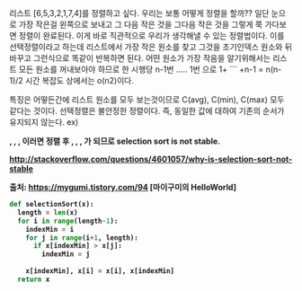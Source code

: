 리스트 [6,5,3,2,1,7,4]를 정렬하고 싶다. 우리는 보통 어떻게 정렬을 할까??
일단 눈으로 가장 작은걸 왼쪽으로 보내고 그 다음 작은 것을 그다음 작은 것을 그렇게 쭉 가다보면 정렬이 완료된다.
이게 바로 직관적으로 우리가 생각해낼 수 있는 정렬법이다.
이를 선택정렬이라고 하는데 리스트에서 가장 작은 원소를 찾고 그것을 초기인덱스 원소와 뒤바꾸고 그런식으로 똑같이 반복하면 된다.
어떤 원소가 가장 작음을 알기위해서는 리스트 모든 원소를 꺼내보아야 하므로 한 시행당 n-1번 ..... 1번 으로 1+ ``` +n-1 = n(n-1)/2 
시간 복잡도 상에서는 o(n2)이다. 

특징은 어떻든간에 리스트 원소를 모두 보는것이므로 C(avg), C(min), C(max) 모두 같다는 것이다.
선택정렬은 불안정한 정렬이다. 즉, 동일한 값에 대하여 기존의 순서가 유지되지 않는다.
ex)

<b>, <B>, <A>, <c>
이러면 정렬 후
<A>, <B>, <b>, <c> 가 되므로 selection sort is not stable.

http://stackoverflow.com/questions/4601057/why-is-selection-sort-not-stable

출처: https://mygumi.tistory.com/94 [마이구미의 HelloWorld]




```python
def selectionSort(x):
  length = len(x)
  for i in range(length-1):
    indexMin = i
    for j in range(i+1, length):
      if x[indexMin] > x[j]:
        indexMin = j
        
    x[indexMin], x[i] = x[i], x[indexMin]
  return x
```
